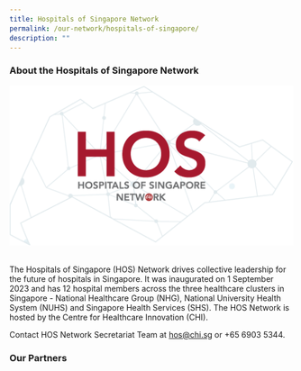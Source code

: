 ```yaml
---
title: Hospitals of Singapore Network
permalink: /our-network/hospitals-of-singapore/
description: ""
---
```

### About the Hospitals of Singapore Network 

![](/images/hos%20network%20logo.png)

<br>The Hospitals of Singapore (HOS) Network drives collective leadership for the future of hospitals in Singapore. It was inaugurated on 1 September 2023 and has 12 hospital members across the three healthcare clusters in Singapore - National Healthcare Group (NHG), National University Health System (NUHS) and Singapore Health Services (SHS). The HOS Network is hosted by the Centre for Healthcare Innovation (CHI).

Contact HOS Network Secretariat Team at [hos@chi.sg](mailto:hos@chi.sg) or +65 6903 5344.

### Our Partners





	
